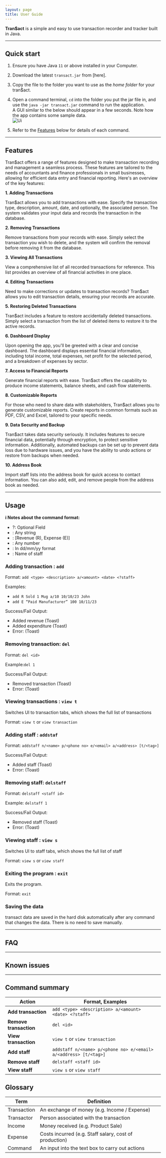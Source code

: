 ```yaml
---
layout: page
title: User Guide
---
```


**Tran$act** is a simple and easy to use transaction recorder and tracker built in Java.

---

## Quick start

1. Ensure you have Java `11` or above installed in your Computer.

1. Download the latest `transact.jar` from [here].

1. Copy the file to the folder you want to use as the _home folder_ for your tran$act.

1. Open a command terminal, `cd` into the folder you put the jar file in, and use the `java -jar transact.jar` command to run the application.<br>
   A GUI similar to the below should appear in a few seconds. Note how the app contains some sample data.<br>
   ![Ui](images/Ui.png)

1. Refer to the [Features](#features) below for details of each command.

---

## Features

Tran$act offers a range of features designed to make transaction recording and management a seamless process. These features are tailored to the needs of accountants and finance professionals in small businesses, allowing for efficient data entry and financial reporting. Here's an overview of the key features:


**1. Adding Transactions**

Tran$act allows you to add transactions with ease. Specify the transaction type, description, amount, date, and optionally, the associated person. The system validates your input data and records the transaction in the database.

**2. Removing Transactions**

Remove transactions from your records with ease. Simply select the transaction you wish to delete, and the system will confirm the removal before removing it from the database.

**3. Viewing All Transactions**

View a comprehensive list of all recorded transactions for reference. This list provides an overview of all financial activities in one place.

**4. Editing Transactions**

Need to make corrections or updates to transaction records? Tran$act allows you to edit transaction details, ensuring your records are accurate.

**5. Restoring Deleted Transactions**

Tran$act includes a feature to restore accidentally deleted transactions. Simply select a transaction from the list of deleted items to restore it to the active records.

**6. Dashboard Display**

Upon opening the app, you'll be greeted with a clear and concise dashboard. The dashboard displays essential financial information, including total income, total expenses, net profit for the selected period, and a breakdown of expenses by sector.

**7. Access to Financial Reports**

Generate financial reports with ease. Tran$act offers the capability to produce income statements, balance sheets, and cash flow statements.

**8. Customizable Reports**

For those who need to share data with stakeholders, Tran$act allows you to generate customizable reports. Create reports in common formats such as PDF, CSV, and Excel, tailored to your specific needs.

**9. Data Security and Backup**

Tran$act takes data security seriously. It includes features to secure financial data, potentially through encryption, to protect sensitive information. Additionally, automated backups can be set up to prevent data loss due to hardware issues, and you have the ability to undo actions or restore from backups when needed.

**10. Address Book**

Import staff lists into the address book for quick access to contact information. You can also add, edit, and remove people from the address book as needed.

---
## Usage

<div markdown="block" class="alert alert-info">

**:information_source: Notes about the command format:**

</div>

- ?: Optional Field
- <description>: Any string
- <type>: [Revenue (R), Expense (E)]
- <amount>: Any number
- <date>: In dd/mm/yy format
- <staff>: Name of staff

### Adding transaction : `add`

Format: `add <type> <description> a/<amount> <date> <?staff>`

Examples:

- `add R Sold 1 Mug a/10 10/10/23 John`
- `add E “Paid Manufacturer” 100 10/11/23`

Success/Fail Output:

- Added revenue (Toast)
- Added expenditure (Toast)
- Error: <Error Message> (Toast)

### Removing transaction: `del`

Format: `del <id>`

Example:`del 1`

Success/Fail Output:

- Removed transaction (Toast)
- Error: <Error Message> (Toast)

### Viewing transactions : `view t`

Switches UI to transaction tabs, which shows the full list of transactions

Format: `view t` or `view transaction`

### Adding staff : `addstaf`

Format: `addstaff n/<name> p/<phone no> e/<email> a/<address> [t/<tag>]`

Success/Fail Output:

- Added staff (Toast)
- Error: <Error Message> (Toast)

### Removing staff: `delstaff`

Format: `delstaff <staff id>`

Example: `delstaff 1`

Success/Fail Output:

- Removed staff (Toast)
- Error: <Error Message> (Toast)

### Viewing staff : `view s`

Switches UI to staff tabs, which shows the full list of staff

Format: `view s` or `view staff`

### Exiting the program : `exit`

Exits the program.

Format: `exit`

### Saving the data

transact data are saved in the hard disk automatically after any command that changes the data. There is no need to save manually.

---

## FAQ

---

## Known issues

---

## Command summary

| Action                 | Format, Examples                                                 |
| ---------------------- | ---------------------------------------------------------------- |
| **Add transaction**    | `add <type> <description> a/<amount> <date> <?staff>`            |
| **Remove transaction** | `del <id>`                                                       |
| **View transaction**   | `view t` or `view transaction`                                   |
| **Add staff**          | `addstaff n/<name> p/<phone no> e/<email> a/<address> [t/<tag>]` |
| **Remove staff**       | `delstaff <staff id>`                                            |
| **View staff**         | `view s` or `view staff`                                         |

## Glossary

| Term        | Definition                                             |
| ----------- | ------------------------------------------------------ |
| Transaction | An exchange of money (e.g. Income / Expense)           |
| Transactor  | Person associated with the transaction                 |
| Income      | Money received (e.g. Product Sale)                     |
| Expense     | Costs incurred (e.g. Staff salary, cost of production) |
| Command     | An input into the text box to carry out actions        |
